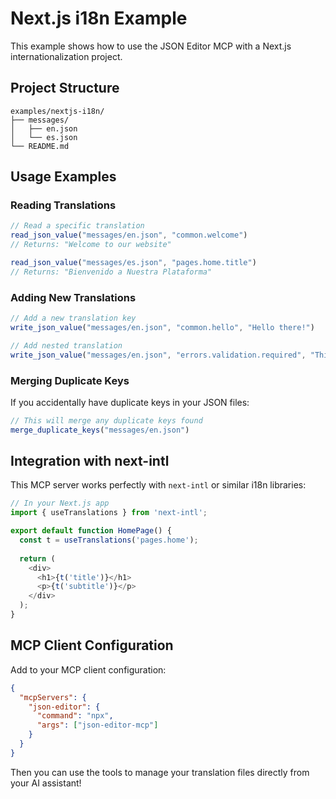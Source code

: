 # Next.js i18n Example

This example shows how to use the JSON Editor MCP with a Next.js internationalization project.

## Project Structure

```
examples/nextjs-i18n/
├── messages/
│   ├── en.json
│   └── es.json
└── README.md
```

## Usage Examples

### Reading Translations

```javascript
// Read a specific translation
read_json_value("messages/en.json", "common.welcome")
// Returns: "Welcome to our website"

read_json_value("messages/es.json", "pages.home.title")
// Returns: "Bienvenido a Nuestra Plataforma"
```

### Adding New Translations

```javascript
// Add a new translation key
write_json_value("messages/en.json", "common.hello", "Hello there!")

// Add nested translation
write_json_value("messages/en.json", "errors.validation.required", "This field is required")
```

### Merging Duplicate Keys

If you accidentally have duplicate keys in your JSON files:

```javascript
// This will merge any duplicate keys found
merge_duplicate_keys("messages/en.json")
```

## Integration with next-intl

This MCP server works perfectly with `next-intl` or similar i18n libraries:

```typescript
// In your Next.js app
import { useTranslations } from 'next-intl';

export default function HomePage() {
  const t = useTranslations('pages.home');
  
  return (
    <div>
      <h1>{t('title')}</h1>
      <p>{t('subtitle')}</p>
    </div>
  );
}
```

## MCP Client Configuration

Add to your MCP client configuration:

```json
{
  "mcpServers": {
    "json-editor": {
      "command": "npx",
      "args": ["json-editor-mcp"]
    }
  }
}
```

Then you can use the tools to manage your translation files directly from your AI assistant!
